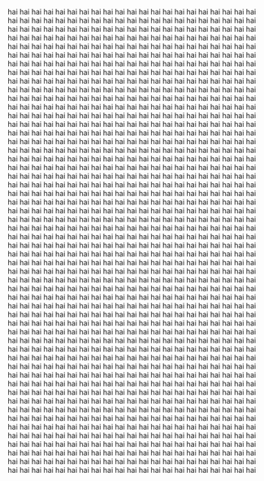 hai hai hai hai hai hai hai hai hai hai hai hai hai hai hai hai hai hai hai hai hai hai hai hai hai hai hai hai hai hai hai hai hai hai hai hai hai hai hai hai hai hai hai hai hai hai hai hai hai hai hai hai hai hai hai hai hai hai hai hai hai hai hai hai hai hai hai hai hai hai hai hai hai hai hai hai hai hai hai hai hai hai hai hai hai hai hai hai hai hai hai hai hai hai hai hai hai hai hai hai hai hai hai hai hai hai hai hai hai hai hai hai hai hai hai hai hai hai hai hai hai hai hai hai hai hai hai hai hai hai hai hai hai hai hai hai hai hai hai hai hai hai hai hai hai hai hai hai hai hai hai hai hai hai hai hai hai hai hai hai hai hai hai hai hai hai hai hai hai hai hai hai hai hai hai hai hai hai hai hai hai hai hai hai hai hai hai hai hai hai hai hai hai hai hai hai hai hai hai hai hai hai hai hai hai hai hai hai hai hai hai hai hai hai hai hai hai hai hai hai hai hai hai hai hai hai hai hai hai hai hai hai hai hai hai hai hai hai hai hai hai hai hai hai hai hai hai hai hai hai hai hai hai hai hai hai hai hai hai hai hai hai hai hai hai hai hai hai hai hai hai hai hai hai hai hai hai hai hai hai hai hai hai hai hai hai hai hai hai hai hai hai hai hai hai hai hai hai hai hai hai hai hai hai hai hai hai hai hai hai hai hai hai hai hai hai hai hai hai hai hai hai hai hai hai hai hai hai hai hai hai hai hai hai hai hai hai hai hai hai hai hai hai hai hai hai hai hai hai hai hai hai hai hai hai hai hai hai hai hai hai hai hai hai hai hai hai hai hai hai hai hai hai hai hai hai hai hai hai hai hai hai hai hai hai hai hai hai hai hai hai hai hai hai hai hai hai hai hai hai hai hai hai hai hai hai hai hai hai hai hai hai hai hai hai hai hai hai hai hai hai hai hai hai hai hai hai hai hai hai hai hai hai hai hai hai hai hai hai hai hai hai hai hai hai hai hai hai hai hai hai hai hai hai hai hai hai hai hai hai hai hai hai hai hai hai hai hai hai hai hai hai hai hai hai hai hai hai hai hai hai hai hai hai hai hai hai hai hai hai hai hai hai hai hai hai hai hai hai hai hai hai hai hai hai hai hai hai hai hai hai hai hai hai hai hai hai hai hai hai hai hai hai hai hai hai hai hai hai hai hai hai hai hai hai hai hai hai hai hai hai hai hai hai hai hai hai hai hai hai hai hai hai hai hai hai hai hai hai hai hai hai hai hai hai hai hai hai hai hai hai hai hai hai hai hai hai hai hai hai hai hai hai hai hai hai hai hai hai hai hai hai hai hai hai hai hai hai hai hai hai hai hai hai hai hai hai hai hai hai hai hai hai hai hai hai hai hai hai hai hai hai hai hai hai hai hai hai hai hai hai hai hai hai hai hai hai hai hai hai hai hai hai hai hai hai hai hai hai hai hai hai hai hai hai hai hai hai hai hai hai hai hai hai hai hai hai hai hai hai hai hai hai hai hai hai hai hai hai hai hai hai hai hai hai hai hai hai hai hai hai hai hai hai hai hai hai hai hai hai hai hai hai hai hai hai hai hai hai hai hai hai hai hai hai hai hai hai hai hai hai hai hai hai hai hai hai hai hai hai hai hai hai hai hai hai hai hai hai hai hai hai hai hai hai hai hai hai hai hai hai hai hai hai hai hai hai hai hai hai hai hai hai hai hai hai hai hai hai hai hai hai hai hai hai hai hai hai hai hai hai hai hai hai hai hai hai hai hai hai hai hai hai hai hai hai hai hai hai hai hai hai hai hai hai hai hai hai hai hai hai hai hai hai hai hai hai hai hai hai hai hai hai hai hai hai hai hai hai hai hai hai hai hai hai hai hai hai hai hai hai hai hai hai hai hai hai hai hai hai hai hai hai hai hai hai hai hai hai hai hai hai hai hai hai hai hai hai hai hai hai hai hai hai hai hai hai hai hai hai hai hai hai hai hai hai hai hai hai hai hai hai hai hai hai hai hai hai hai hai hai hai hai hai hai hai hai hai hai hai hai hai hai hai hai hai hai hai hai hai hai hai hai hai hai hai hai hai hai hai hai hai hai hai hai hai hai hai hai hai hai hai hai hai hai hai hai hai hai hai hai hai hai hai hai hai hai hai hai hai hai hai hai hai hai hai hai hai hai hai hai hai hai hai hai hai hai hai hai hai hai hai hai hai hai hai hai hai hai hai hai hai hai hai hai hai hai hai hai hai hai hai hai hai hai hai hai hai hai hai hai hai hai hai hai hai hai hai hai hai hai hai hai hai hai hai hai hai hai hai hai hai hai hai hai hai hai hai hai hai hai hai hai hai hai hai hai hai hai hai hai hai hai hai hai hai hai hai hai hai hai hai hai hai hai hai hai hai hai hai hai hai hai hai hai hai hai hai hai hai hai hai hai hai hai hai hai hai hai hai hai hai hai hai hai hai hai hai hai hai hai hai hai hai hai hai hai hai hai hai hai hai hai hai hai hai hai hai hai hai hai hai hai hai hai hai hai hai hai hai hai hai hai hai 






